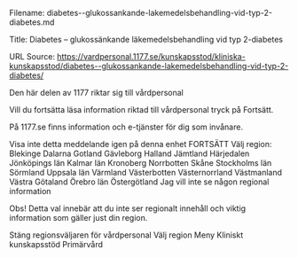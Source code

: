 Filename: diabetes--glukossankande-lakemedelsbehandling-vid-typ-2-diabetes.md

Title: Diabetes – glukossänkande läkemedelsbehandling vid typ 2-diabetes

URL Source: https://vardpersonal.1177.se/kunskapsstod/kliniska-kunskapsstod/diabetes--glukossankande-lakemedelsbehandling-vid-typ-2-diabetes/

Den här delen av 1177 riktar sig till vårdpersonal

Vill du fortsätta läsa information riktad till vårdpersonal tryck på Fortsätt.

På 1177.se finns information och e-tjänster för dig som invånare.

Visa inte detta meddelande igen på denna enhet
FORTSÄTT
Välj region:
Blekinge
Dalarna
Gotland
Gävleborg
Halland
Jämtland Härjedalen
Jönköpings län
Kalmar län
Kronoberg
Norrbotten
Skåne
Stockholms län
Sörmland
Uppsala län
Värmland
Västerbotten
Västernorrland
Västmanland
Västra Götaland
Örebro län
Östergötland
Jag vill inte se någon regional information

Obs! Detta val innebär att du inte ser regionalt innehåll och viktig information som gäller just din region.

Stäng regionsväljaren
för vårdpersonal
Välj region
Meny
Kliniskt kunskapsstöd
Primärvård
